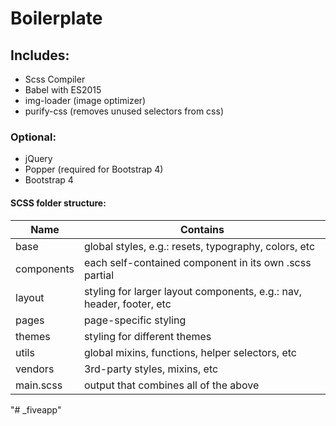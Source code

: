 # Boilerplate

## Includes:
- Scss Compiler
- Babel with ES2015
- img-loader (image optimizer)
- purify-css (removes unused selectors from css)

### Optional:
- jQuery
- Popper (required for Bootstrap 4)
- Bootstrap 4

#### SCSS folder structure:
Name       | Contains
---------- | --------
base       | global styles, e.g.: resets, typography, colors, etc
components | each self-contained component in its own .scss partial
layout     | styling for larger layout components, e.g.: nav, header, footer, etc
pages      | page-specific styling
themes     | styling for different themes
utils      | global mixins, functions, helper selectors, etc
vendors    | 3rd-party styles, mixins, etc
main.scss  | output that combines all of the above
"# _fiveapp" 
